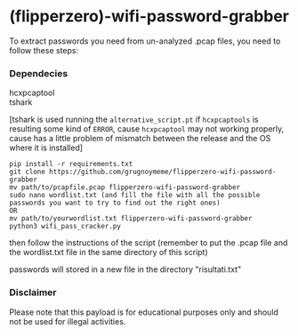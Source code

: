 # (flipperzero)-wifi-password-grabber

To extract passwords you need from un-analyzed .pcap files, you need to follow these steps:

### Dependecies
hcxpcaptool    
tshark     

[tshark is used running the `alternative_script.pt` if `hcxpcaptools` is resulting some kind of `ERROR`, cause `hcxpcaptool` may not working properly, cause has a little problem of mismatch between the release and the OS where it is installed]

```
pip install -r requirements.txt
git clone https://github.com/grugnoymeme/flipperzero-wifi-password-grabber
mv path/to/pcapfile.pcap flipperzero-wifi-password-grabber
sudo nano wordlist.txt (and fill the file with all the possible passwords you want to try to find out the right ones)
OR
mv path/to/yourwordlist.txt flipperzero-wifi-password-grabber
python3 wifi_pass_cracker.py
```
then follow the instructions of the script (remember to put the .pcap file and the wordlist.txt file in the same directory of this script)

passwords will stored in a new file in the directory "risultati.txt"

### Disclaimer

Please note that this payload is for educational purposes only and should not be used for illegal activities.
